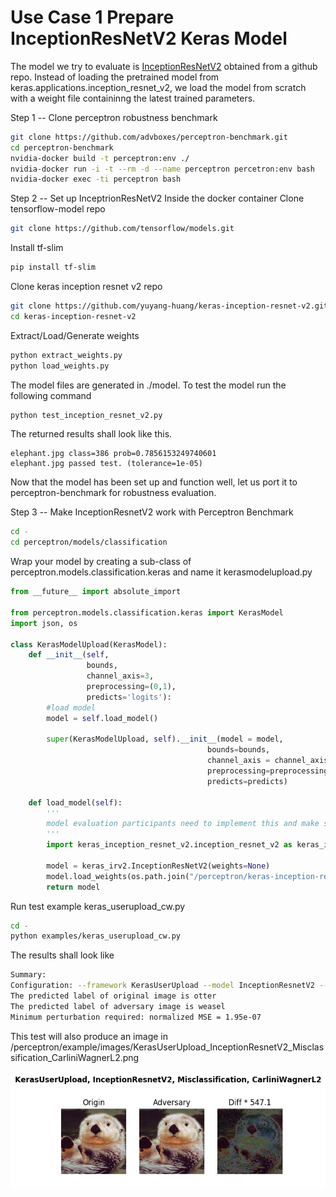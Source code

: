 # Use Case 1 Prepare InceptionResNetV2 Keras Model

The model we try to evaluate is [InceptionResNetV2](https://github.com/yuyang-huang/keras-inception-resnet-v2) obtained from a github repo. Instead of loading the pretrained model from keras.applications.inception_resnet_v2, we load the model from scratch with a weight file containinng the latest trained parameters.

Step 1 -- Clone perceptron robustness benchmark
```bash
git clone https://github.com/advboxes/perceptron-benchmark.git
cd perceptron-benchmark
nvidia-docker build -t perceptron:env ./
nvidia-docker run -i -t --rm -d --name perceptron percetron:env bash
nvidia-docker exec -ti perceptron bash
```  

Step 2 -- Set up InceptrionResNetV2
Inside the docker container
Clone tensorflow-model repo
```bash
git clone https://github.com/tensorflow/models.git
```
Install tf-slim
```bash
pip install tf-slim
```

Clone keras inception resnet v2 repo
```bash
git clone https://github.com/yuyang-huang/keras-inception-resnet-v2.git
cd keras-inception-resnet-v2
```

Extract/Load/Generate weights
```bash
python extract_weights.py
python load_weights.py
```

The  model files are generated in ./model. To test the model run the following command
```bash
python test_inception_resnet_v2.py
```
The returned results shall look like this.
```
elephant.jpg class=386 prob=0.7856153249740601
elephant.jpg passed test. (tolerance=1e-05)
```

Now that the model has been set up and function well, let us port it to perceptron-benchmark for robustness evaluation.

Step 3 -- Make InceptionResnetV2 work with Perceptron Benchmark
```bash
cd -
cd perceptron/models/classification
```
Wrap your model by creating a sub-class of perceptron.models.classification.keras and name it kerasmodelupload.py
```python
from __future__ import absolute_import

from perceptron.models.classification.keras import KerasModel
import json, os

class KerasModelUpload(KerasModel):
    def __init__(self,
                 bounds,
                 channel_axis=3,
                 preprocessing=(0,1),
                 predicts='logits'):
        #load model
        model = self.load_model()

        super(KerasModelUpload, self).__init__(model = model,
                                            bounds=bounds,
                                            channel_axis = channel_axis,
                                            preprocessing=preprocessing,
                                            predicts=predicts)

    def load_model(self):
        '''
        model evaluation participants need to implement this and make sure a keras model can be loaded and fully-functional
        '''
        import keras_inception_resnet_v2.inception_resnet_v2 as keras_irv2

        model = keras_irv2.InceptionResNetV2(weights=None)
        model.load_weights(os.path.join("/perceptron/keras-inception-resnet-v2/models",'inception_resnet_v2_weights_tf_dim_ordering_tf_kernels.h5'))
        return model
```


Run test example keras_userupload_cw.py 
```bash
cd -
python examples/keras_userupload_cw.py
```

The results shall look like
```bash
Summary:
Configuration: --framework KerasUserUpload --model InceptionResnetV2 --criterion Misclassification --metric CarliniWagnerL2
The predicted label of original image is otter
The predicted label of adversary image is weasel
Minimum perturbation required: normalized MSE = 1.95e-07
```
This test will also produce an image in /perceptron/example/images/KerasUserUpload_InceptionResnetV2_Misclassification_CarliniWagnerL2.png

![enter image description here](examples/images/KerasUserUpload_InceptionResnetV2_Misclassification_CarliniWagnerL2.png)




